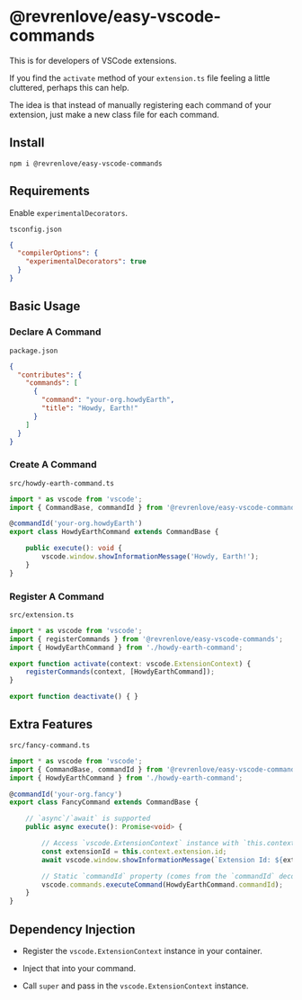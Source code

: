 # @revrenlove/easy-vscode-commands

This is for developers of VSCode extensions.

If you find the `activate` method of your `extension.ts` file feeling a little cluttered, perhaps this can help.

The idea is that instead of manually registering each command of your extension, just make a new class file for each command.

## Install

`npm i @revrenlove/easy-vscode-commands`

## Requirements

Enable `experimentalDecorators`.

`tsconfig.json`

```json
{
  "compilerOptions": {
    "experimentalDecorators": true
  }
}
```

## Basic Usage

### Declare A Command

`package.json`

```json
{
  "contributes": {
    "commands": [
      {
        "command": "your-org.howdyEarth",
        "title": "Howdy, Earth!" 
      }
    ]
  }
}
```

### Create A Command

`src/howdy-earth-command.ts`

```ts
import * as vscode from 'vscode';
import { CommandBase, commandId } from '@revrenlove/easy-vscode-commands';

@commandId('your-org.howdyEarth')
export class HowdyEarthCommand extends CommandBase {

    public execute(): void {
        vscode.window.showInformationMessage('Howdy, Earth!');
    }
}
```

### Register A Command

`src/extension.ts`

```ts
import * as vscode from 'vscode';
import { registerCommands } from '@revrenlove/easy-vscode-commands';
import { HowdyEarthCommand } from './howdy-earth-command';

export function activate(context: vscode.ExtensionContext) {
    registerCommands(context, [HowdyEarthCommand]);
}

export function deactivate() { }
```

## Extra Features

`src/fancy-command.ts`

```ts
import * as vscode from 'vscode';
import { CommandBase, commandId } from '@revrenlove/easy-vscode-commands';
import { HowdyEarthCommand } from './howdy-earth-command';

@commandId('your-org.fancy')
export class FancyCommand extends CommandBase {

    // `async`/`await` is supported
    public async execute(): Promise<void> {

        // Access `vscode.ExtensionContext` instance with `this.context`
        const extensionId = this.context.extension.id;
        await vscode.window.showInformationMessage(`Extension Id: ${extensionId}`);

        // Static `commandId` property (comes from the `commandId` decorator)
        vscode.commands.executeCommand(HowdyEarthCommand.commandId);
    }
}
```

## Dependency Injection

- Register the `vscode.ExtensionContext` instance in your container.

- Inject that into your command.

- Call `super` and pass in the `vscode.ExtensionContext` instance.

